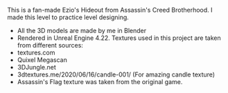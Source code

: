 This is a fan-made Ezio's Hideout from Assassin's Creed Brotherhood. I made this level to practice level designing.
- All the 3D models are made by me in Blender
- Rendered in Unreal Engine 4.22.
Textures used in this project are taken from different sources:
- textures.com
- Quixel Megascan
- 3DJungle.net
- 3dtextures.me/2020/06/16/candle-001/        (For amazing candle texture)
- Assassin's Flag texture was taken from the original game. 
